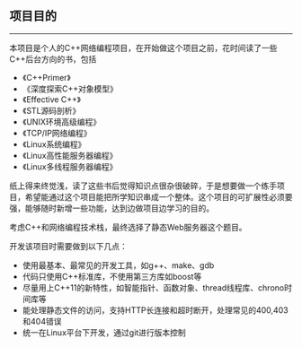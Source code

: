 ## 项目目的
---
本项目是个人的C++网络编程项目，在开始做这个项目之前，花时间读了一些C++后台方向的书，包括
- 《C++Primer》
- 《深度探索C++对象模型》
- 《Effective C++》
- 《STL源码剖析》
- 《UNIX环境高级编程》
- 《TCP/IP网络编程》
- 《Linux系统编程》
- 《Linux高性能服务器编程》
- 《Linux多线程服务器编程》

纸上得来终觉浅，读了这些书后觉得知识点很杂很破碎，于是想要做一个练手项目，希望能通过这个项目能把所学知识串成一个整体。这个项目的可扩展性必须要强，能够随时新增一些功能，达到边做项目边学习的目的。

考虑C++和网络编程技术栈，最终选择了静态Web服务器这个题目。

开发该项目时需要做到以下几点：
- 使用最基本、最常见的开发工具，如g++、make、gdb
- 代码只使用C++标准库，不使用第三方库如boost等
- 尽量用上C++11的新特性，如智能指针、函数对象、thread线程库、chrono时间库等
- 能处理静态文件的访问，支持HTTP长连接和超时断开，处理常见的400,403和404错误
- 统一在Linux平台下开发，通过git进行版本控制
